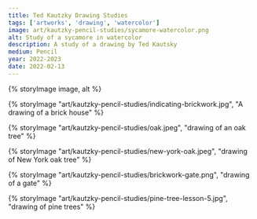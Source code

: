 ```yaml
---
title: Ted Kautzky Drawing Studies
tags: ['artworks', 'drawing', 'watercolor']
image: art/kautzky-pencil-studies/sycamore-watercolor.png
alt: Study of a sycamore in watercolor
description: A study of a drawing by Ted Kautsky
medium: Pencil
year: 2022-2023
date: 2022-02-13
---
```

{% storyImage image, alt %}

{% storyImage "art/kautzky-pencil-studies/indicating-brickwork.jpg", "A drawing of a brick house" %}

{% storyImage "art/kautzky-pencil-studies/oak.jpeg", "drawing of an oak tree" %}

{% storyImage "art/kautzky-pencil-studies/new-york-oak.jpeg", "drawing of New York oak tree" %} 

{% storyImage "art/kautzky-pencil-studies/brickwork-gate.png", "drawing of a gate" %} 

{% storyImage "art/kautzky-pencil-studies/pine-tree-lesson-5.jpg", "drawing of pine trees" %}  